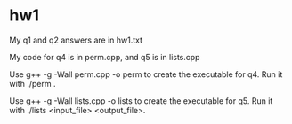 # hw1
My q1 and q2 answers are in hw1.txt

My code for q4 is in perm.cpp, and q5 is in lists.cpp

Use g++ -g -Wall perm.cpp -o perm to create the executable for q4. Run it with ./perm <string>.

Use g++ -g -Wall lists.cpp -o lists to create the executable for q5. Run it with ./lists <input_file> <output_file>.
